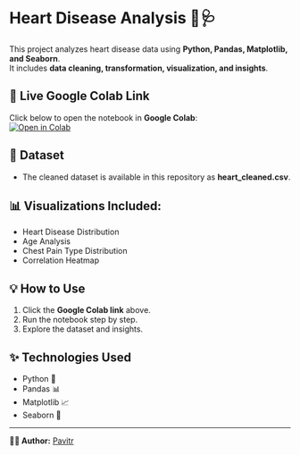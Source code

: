 
# Heart Disease Analysis 🔬🩺

This project analyzes heart disease data using **Python, Pandas, Matplotlib, and Seaborn**.  
It includes **data cleaning, transformation, visualization, and insights**.

## 📌 Live Google Colab Link  
Click below to open the notebook in **Google Colab**:  
[![Open in Colab](https://colab.research.google.com/assets/colab-badge.svg)](https://colab.research.google.com/github/your_github_username/Heart-Disease-Analysis/blob/main/Heart_Disease_Analysis.ipynb)

## 📂 Dataset  
- The cleaned dataset is available in this repository as **heart_cleaned.csv**.

## 📊 Visualizations Included:
- Heart Disease Distribution
- Age Analysis
- Chest Pain Type Distribution
- Correlation Heatmap

## 💡 How to Use
1. Click the **Google Colab link** above.
2. Run the notebook step by step.
3. Explore the dataset and insights.

## ✨ Technologies Used
- Python 🐍
- Pandas 📊
- Matplotlib 📈
- Seaborn 🎨

---

**👨‍💻 Author:** [Pavitr](https://github.com/Pavitr-Swain)
